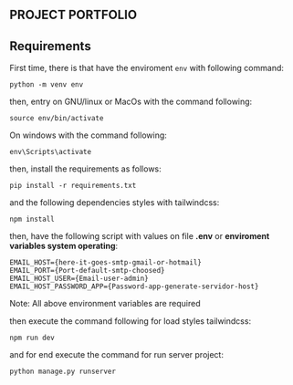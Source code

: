 ## PROJECT PORTFOLIO

## Requirements

First time, there is that have the enviroment `env` with following command:
```
python -m venv env
```
then, entry on GNU/linux or MacOs with the command following:
```
source env/bin/activate
```
On windows with the command following:
```
env\Scripts\activate
```

then, install the requirements as follows:
```
pip install -r requirements.txt
```

and the following dependencies styles with tailwindcss:
```
npm install
```

then, have the following script with values on file **.env** or **enviroment variables system operating**:
```
EMAIL_HOST={here-it-goes-smtp-gmail-or-hotmail}
EMAIL_PORT={Port-default-smtp-choosed}
EMAIL_HOST_USER={Email-user-admin}
EMAIL_HOST_PASSWORD_APP={Password-app-generate-servidor-host}
```

Note: All above environment variables are required

then execute the command following for load styles tailwindcss:
```
npm run dev
```

and for end execute the command for run server project:
```
python manage.py runserver
```
